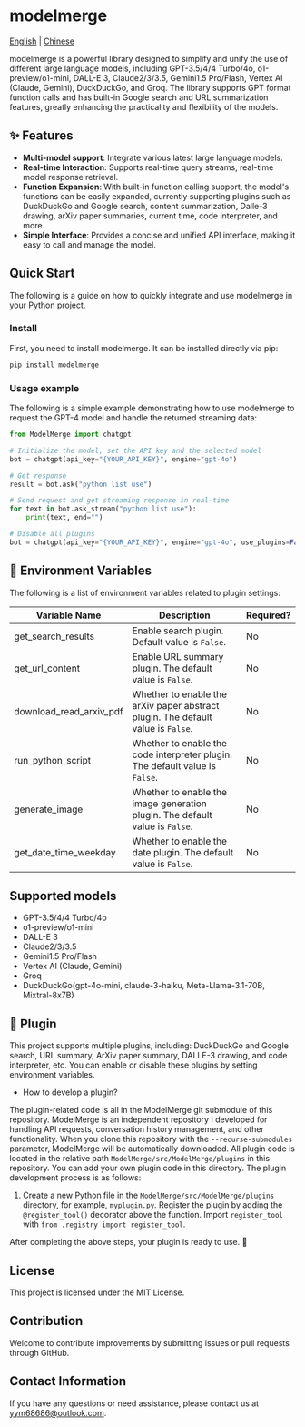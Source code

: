 # modelmerge

[English](./README.md) | [Chinese](./README_CN.md)

modelmerge is a powerful library designed to simplify and unify the use of different large language models, including GPT-3.5/4/4 Turbo/4o, o1-preview/o1-mini, DALL-E 3, Claude2/3/3.5, Gemini1.5 Pro/Flash, Vertex AI (Claude, Gemini), DuckDuckGo, and Groq. The library supports GPT format function calls and has built-in Google search and URL summarization features, greatly enhancing the practicality and flexibility of the models.

## ✨ Features

- **Multi-model support**: Integrate various latest large language models.
- **Real-time Interaction**: Supports real-time query streams, real-time model response retrieval.
- **Function Expansion**: With built-in function calling support, the model's functions can be easily expanded, currently supporting plugins such as DuckDuckGo and Google search, content summarization, Dalle-3 drawing, arXiv paper summaries, current time, code interpreter, and more.
- **Simple Interface**: Provides a concise and unified API interface, making it easy to call and manage the model.

## Quick Start

The following is a guide on how to quickly integrate and use modelmerge in your Python project.

### Install

First, you need to install modelmerge. It can be installed directly via pip:

```bash
pip install modelmerge
```

### Usage example

The following is a simple example demonstrating how to use modelmerge to request the GPT-4 model and handle the returned streaming data:

```python
from ModelMerge import chatgpt

# Initialize the model, set the API key and the selected model
bot = chatgpt(api_key="{YOUR_API_KEY}", engine="gpt-4o")

# Get response
result = bot.ask("python list use")

# Send request and get streaming response in real-time
for text in bot.ask_stream("python list use"):
    print(text, end="")

# Disable all plugins
bot = chatgpt(api_key="{YOUR_API_KEY}", engine="gpt-4o", use_plugins=False)
```

## 🍃 Environment Variables

The following is a list of environment variables related to plugin settings:

| Variable Name | Description | Required? |
|---------------|-------------|-----------|
| get_search_results | Enable search plugin. Default value is `False`. | No |
| get_url_content | Enable URL summary plugin. The default value is `False`. | No |
| download_read_arxiv_pdf | Whether to enable the arXiv paper abstract plugin. The default value is `False`. | No |
| run_python_script | Whether to enable the code interpreter plugin. The default value is `False`. | No |
| generate_image | Whether to enable the image generation plugin. The default value is `False`. | No |
| get_date_time_weekday | Whether to enable the date plugin. The default value is `False`. | No |

## Supported models

- GPT-3.5/4/4 Turbo/4o
- o1-preview/o1-mini
- DALL-E 3
- Claude2/3/3.5
- Gemini1.5 Pro/Flash
- Vertex AI (Claude, Gemini)
- Groq
- DuckDuckGo(gpt-4o-mini, claude-3-haiku, Meta-Llama-3.1-70B, Mixtral-8x7B)

## 🧩 Plugin

This project supports multiple plugins, including: DuckDuckGo and Google search, URL summary, ArXiv paper summary, DALLE-3 drawing, and code interpreter, etc. You can enable or disable these plugins by setting environment variables.

- How to develop a plugin?

The plugin-related code is all in the ModelMerge git submodule of this repository. ModelMerge is an independent repository I developed for handling API requests, conversation history management, and other functionality. When you clone this repository with the `--recurse-submodules` parameter, ModelMerge will be automatically downloaded. All plugin code is located in the relative path `ModelMerge/src/ModelMerge/plugins` in this repository. You can add your own plugin code in this directory. The plugin development process is as follows:

1. Create a new Python file in the `ModelMerge/src/ModelMerge/plugins` directory, for example, `myplugin.py`. Register the plugin by adding the `@register_tool()` decorator above the function. Import `register_tool` with `from .registry import register_tool`.

After completing the above steps, your plugin is ready to use. 🎉

## License

This project is licensed under the MIT License.

## Contribution

Welcome to contribute improvements by submitting issues or pull requests through GitHub.

## Contact Information

If you have any questions or need assistance, please contact us at [yym68686@outlook.com](mailto:yym68686@outlook.com).